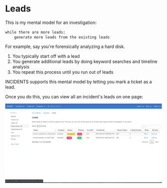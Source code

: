 # Leads

This is my mental model for an investigation:

```
while there are more leads:
    generate more leads from the existing leads
```

For example, say you're forensically analyzing a hard disk.

1. You typically start off with a lead
2. You generate additional leads by doing keyword searches and timeline analysis
3. You repeat this process until you run out of leads

INCIDENTS supports this mental model by letting you mark a ticket as a lead.

Once you do this, you can view all an incident's leads on one page:

![](img/08032019/incident_leads.png)
